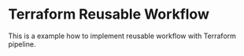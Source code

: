 # Terraform Reusable Workflow

This is a example how to implement reusable workflow with Terraform pipeline.
